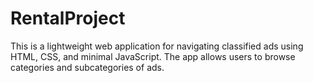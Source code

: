 # RentalProject

This is a lightweight web application for navigating classified ads using HTML, CSS, and minimal JavaScript. The app allows users to browse categories and subcategories of ads.
